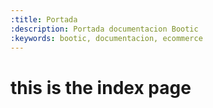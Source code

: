 ```yaml
---
:title: Portada
:description: Portada documentacion Bootic
:keywords: bootic, documentacion, ecommerce
---
```

# this is the index page